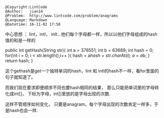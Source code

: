 ```
@Copyright:LintCode
@Author:   jian14
@Problem:  http://www.lintcode.com/problem/anagrams
@Language: Markdown
@Datetime: 16-11-02 17:50
```

中心思想 ：  lint，intl， inlt...他们每个字母都一样，所以以他们字母组成的hash值的和是一样的


public int getHash(String str){
        int a = 378551;
        int b = 63689;
        int hash = 0;
        for(int i = 0; i < str.length();i++ ){
            hash = a*hash + str.charAt(i);
            a = a*b;
        }
        return hash;
 }
	
这个gethash是get一个独特单词的hash，lint 和 intl的hash不一样，看for里面的句子就知道了。

而我们现在要求即便顺序不同也要hash相同的结果， 那么只能把单词里的字母转化成int[]， 下标为字母，int[]里放的是字母出现的次数. 

这样不管顺序如何变化， 只要是anagram，每个字母出现的次数肯定一样多，于是hash也会一样.


